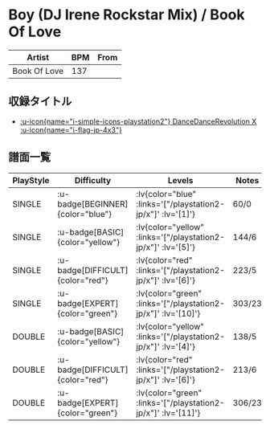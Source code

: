 # Boy (DJ Irene Rockstar Mix) / Book Of Love

|Artist|BPM|From|
|------|---|----|
|Book Of Love|137||

## 収録タイトル

- [ :u-icon{name="i-simple-icons-playstation2"} DanceDanceRevolution X :u-icon{name="i-flag-jp-4x3"} ](/playstation2-jp/x)

## 譜面一覧

|PlayStyle|Difficulty|Levels|Notes|Movie|
|---------|----------|------|-----|-----|
|SINGLE| :u-badge[BEGINNER]{color="blue"} | :lv{color="blue" :links='["/playstation2-jp/x"]' :lv='[1]'} |60/0||
|SINGLE| :u-badge[BASIC]{color="yellow"} | :lv{color="yellow" :links='["/playstation2-jp/x"]' :lv='[5]'} |144/6||
|SINGLE| :u-badge[DIFFICULT]{color="red"} | :lv{color="red" :links='["/playstation2-jp/x"]' :lv='[6]'} |223/5||
|SINGLE| :u-badge[EXPERT]{color="green"} | :lv{color="green" :links='["/playstation2-jp/x"]' :lv='[10]'} |303/23||
|DOUBLE| :u-badge[BASIC]{color="yellow"} | :lv{color="yellow" :links='["/playstation2-jp/x"]' :lv='[4]'} |138/5||
|DOUBLE| :u-badge[DIFFICULT]{color="red"} | :lv{color="red" :links='["/playstation2-jp/x"]' :lv='[6]'} |213/6||
|DOUBLE| :u-badge[EXPERT]{color="green"} | :lv{color="green" :links='["/playstation2-jp/x"]' :lv='[11]'} |306/23||
